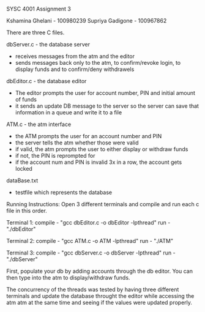 SYSC 4001 Assignment 3

Kshamina Ghelani - 100980239
Supriya Gadigone - 100967862

There are three C files. 

dbServer.c - the database server
- receives messages from the atm and the editor
- sends messages back only to the atm, to confirm/revoke login, to display funds and to confirm/deny withdrawels

dbEditor.c - the database editor
- The editor prompts the user for account number, PIN and initial amount of funds
- it sends an update DB message to the server so the server can save that information in a queue and write it to a file

ATM.c - the atm interface
- the ATM prompts the user for an account number and PIN
- the server tells the atm whether those were valid
- if valid, the atm prompts the user to either display or withdraw funds
- if not, the PIN is reprompted for
- if the account num and PIN is invalid 3x in a row, the account gets locked

dataBase.txt
- testfile which represents the database

Running Instructions:
Open 3 different terminals and compile and run each c file in this order.  

Terminal 1: 
	compile - "gcc dbEditor.c -o dbEditor -lpthread"
	run - "./dbEditor"

Terminal 2: 
	compile - "gcc ATM.c -o ATM -lpthread"
	run - "./ATM"

Terminal 3: 
	compile - "gcc dbServer.c -o dbServer -lpthread"
	run - "./dbServer"

First, populate your db by adding accounts through the db editor. 
You can then type into the atm to display/withdraw funds. 

The concurrency of the threads was tested by having three different terminals and update the database throught the editor while accessing the atm atm at the same time and seeing if the values were updated properly.  

